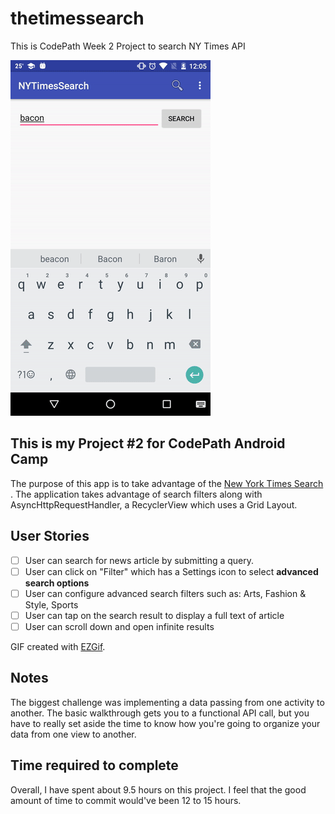 # thetimessearch
This is CodePath Week 2 Project to search NY Times API

![Times Search Gif](/timesapp.gif "An animated image showing use.")

## This is my Project #2 for CodePath Android Camp

The purpose of this app is to take advantage of the [New York Times Search ](http://developer.nytimes.com/). The application takes advantage of search filters along with AsyncHttpRequestHandler, a RecyclerView which uses a Grid Layout.  

## User Stories

* [ ] User can search for news article by submitting a query.
* [ ] User can click on "Filter" which has a Settings icon to select **advanced search options**
* [ ] User can configure advanced search filters such as: Arts, Fashion & Style, Sports
* [ ] User can tap on the search result to display a full text of article  
* [ ] User can scroll down and open infinite results

GIF created with [EZGif](http://ezgif.com/video-to-gif/db6e243d4a.mp4).

## Notes

The biggest challenge was implementing a data passing from one activity to another. The basic walkthrough gets you to a functional API call, but you have to really set aside the time to know how you're going to organize your data from one view to another.  

## Time required to complete

Overall, I have spent about 9.5 hours on this project. I feel that the good amount of time to commit would've been 12 to 15 hours.  